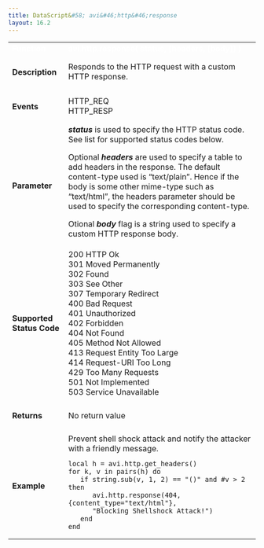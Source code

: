 ```yaml
---
title: DataScript&#58; avi&#46;http&#46;response
layout: 16.2
---
```

<table class="table table-hover table table-bordered table-hover">  
<tbody>        
<tr>   
<td><span style="color: white; font-size: medium;"><strong>Function</strong></span></td>
<td><span style="color: white;"><b>avi.http.response( status, [headers, [body]] )</b></span></td>
</tr>
<tr>   
<td><h4><span id="Description"><strong>Description</strong></span></h4></td>
<td>Responds to the HTTP request with a custom HTTP response.</td>
</tr>
<tr>   
<td><h4><span id="Events"><strong>Events</strong></span></h4></td>
<td>HTTP_REQ<br> HTTP_RESP</td>
</tr>
<tr>   
<td><h4><span id="Parameter"><strong>Parameter</strong></span></h4></td>
<td><strong><em>status</em> </strong>is used to specify the HTTP status code. See list for supported status codes below.<p></p> <p>Optional <em><strong>headers</strong> </em>are used to specify a table to add headers in the response. The default content-type used is “text/plain”. Hence if the body is some other mime-type such as “text/html”, the headers parameter should be used to specify the corresponding content-type.</p> <p>Otional <strong><em>body</em> </strong>flag is a string used to specify a custom HTTP response body.</p></td>
</tr>
<tr>   
<td><h4><span id="Supported_Status_Code"><strong>Supported Status Code</strong></span></h4></td>
<td>200 HTTP Ok<br> 301 Moved Permanently<br> 302 Found<br> 303 See Other<br> 307 Temporary Redirect<br> 400 Bad Request<br> 401 Unauthorized<br> 402 Forbidden<br> 404 Not Found<br> 405 Method Not Allowed<br> 413 Request Entity Too Large<br> 414 Request-URI Too Long<br> 429 Too Many Requests<br> 501 Not Implemented<br> 503 Service Unavailable</td>
</tr>
<tr>   
<td><h4><span id="Returns"><strong>Returns</strong></span></h4></td>
<td>No return value</td>
</tr>
<tr>   
<td><h4><span id="Example"><strong>Example</strong></span></h4></td>
<td>Prevent shell shock attack and notify the attacker with a friendly message.<br> 
<!-- Crayon Syntax Highlighter v2.7.1 --> <pre><code class="language-lua">local h = avi.http.get_headers()
for k, v in pairs(h) do
   if string.sub(v, 1, 2) == "()" and #v &gt; 2 then
      avi.http.response(404, {content_type="text/html"},
      "Blocking Shellshock Attack!")
   end
end</code></pre> 
<!-- [Format Time: 0.0034 seconds] --></td>
</tr>
</tbody>
</table> 
